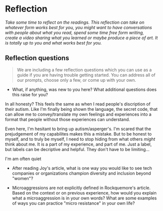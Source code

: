 # Reflection

_Take some time to reflect on the readings. This reflection can take on whatever form works best for you, you might want to have conversations with people about what you read, spend some time free form writing, create a video sharing what you learned or maybe produce a piece of art. It is totally up to you and what works best for you._

## Reflection questions
> We are including a few reflection questions which you can use as a guide if you are having trouble getting started. You can address all of our prompts, choose only a few, or come up with your own.

* What, if anything, was new to you here? What additional questions does this raise for you?

In all honesty? This feels the same as when I read people's discription of their autism. Like I'm finally being shown the language, the secret code, that can allow me to convey/translate my own feelings and experiences into a format that people without those experiences can understand. 

Even here, I'm hesitant to bring up autism/asperger's. I'm scared that the prejudgement of my capabilites makes this a mistake. But to be honest to myself, and to truly be myself, I need to stop hiding from what others _might_ think about me. It is a part of my experience, and part of me. Just a label, but labels can be decriptive and helpful. They don't have to be limiting...

I'm am often quiet 

* After reading Joy's article, what is one way you would like to see tech companies or organizations champion diversity and inclusion beyond "women"?



* Microaggressions are not explicitly defined in Rockquemore's article. Based on the context or on previous experience, how would you explain what a microaggression is in your own words? What are some examples of ways you can practice "micro resistance" in your own life?


